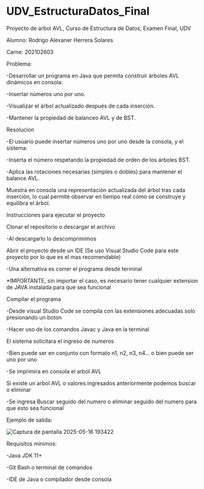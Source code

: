 # UDV_EstructuraDatos_Final
Proyecto de arbol AVL, Curso de Estructura de Datos, Examen Final, UDV

Alumno: Rodrigo Alexaner Herrera Solares

Carne: 202102603

Problema:

  -Desarrollar un programa en Java que permita construir árboles AVL dinámicos en consola:
    
  -Insertar números uno por uno.
    
  -Visualizar el árbol actualizado después de cada inserción.
    
  -Mantener la propiedad de balanceo AVL y de BST.
    
Resolucion

  -El usuario puede insertar números uno por uno desde la consola, y el sistema:

  -Inserta el número respetando la propiedad de orden de los árboles BST.
    
  -Aplica las rotaciones necesarias (simples o dobles) para mantener el balance AVL.
    
Muestra en consola una representación actualizada del árbol tras cada inserción, lo cual permite observar en tiempo real cómo se construye y equilibra el árbol.


Instrucciones para ejecutar el proyecto

Clonar el repositorio o descargar el archivo

  -Al descargarlo lo descomprimimos
    
Abrir el proyecto desde un IDE (Se uso Visual Studio Code para este proyecto por lo que es el mas recomendable)

  -Una alternativa es correr el programa desde terminal
    
*IMPORTANTE, sin importar el caso, es necesario tener cualquier extension de JAVA instalada para que sea funcional
    
Compilar el programa

  -Desde visual Studio Code se compila con las extensiones adecuadas solo presionando un boton
    
  -Hacer uso de los comandos Javac y Java en la terminal
    
El sistema solicitara el ingreso de numeros

  -Bien puede ser en conjunto con formato n1, n2, n3, n4... o bien puede ser uno por uno
    
  -Se imprimira en consola el arbol AVL
    
Si existe un arbol AVL o valores ingresados anteriormente podemos buscar o eliminar

  -Se ingresa Buscar seguido del numero o eliminar seguido del numero para que esto sea funcional
    
Ejemplo de salida:

![Captura de pantalla 2025-05-16 193422](https://github.com/user-attachments/assets/7eb24b84-5a52-431c-9b2a-af8c298451a5)

Requisitos mínimos:

-Java JDK 11+

-Git Bash o terminal de comandos

-IDE de Java o compilador desde consola

